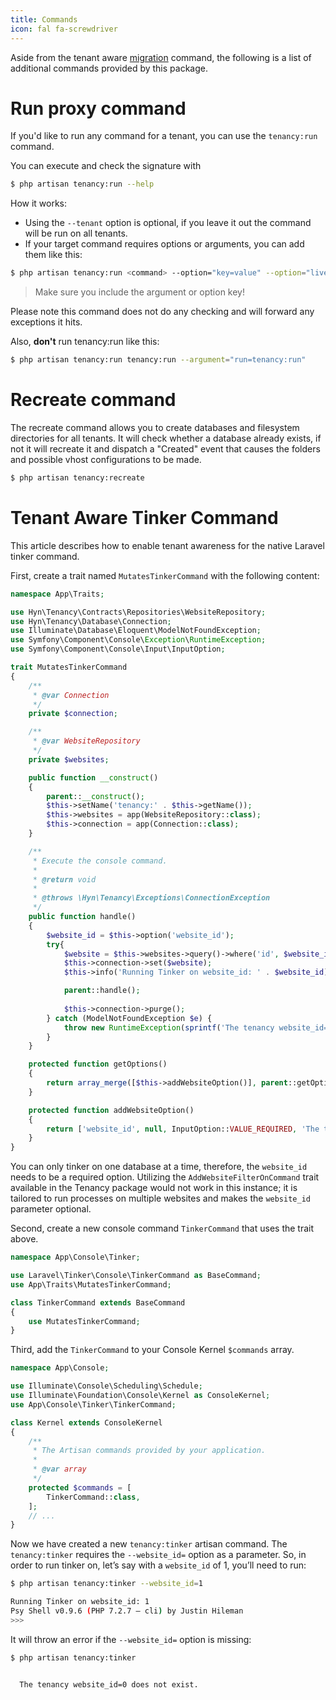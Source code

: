 ```yaml
---
title: Commands
icon: fal fa-screwdriver
---
```


Aside from the tenant aware [migration](migrations) command, the following
is a list of additional commands provided by this package.

# Run proxy command

If you'd like to run any command for a tenant, you can use the `tenancy:run` command. 

You can execute and check the signature with

```bash
$ php artisan tenancy:run --help
```

How it works:

- Using the `--tenant` option is optional, if you leave it out the command will be run on all tenants.
- If your target command requires options or arguments, you can add them like this:

```bash
$ php artisan tenancy:run <command> --option="key=value" --option="live=1" --argument="key=value"
```

> Make sure you include the argument or option key!

Please note this command does not do any checking and will forward any exceptions it hits.

Also, **don't** run tenancy:run like this:

```bash
$ php artisan tenancy:run tenancy:run --argument="run=tenancy:run"
```

# Recreate command

The recreate command allows you to create databases and filesystem directories for
all tenants. It will check whether a database already exists, if not it will recreate
it and dispatch a "Created" event that causes the folders and possible vhost configurations
to be made.

```bash
$ php artisan tenancy:recreate
```

# Tenant Aware Tinker Command

This article describes how to enable tenant awareness for the native Laravel tinker command.

First, create a trait named `MutatesTinkerCommand` with the following content:

```php
namespace App\Traits;

use Hyn\Tenancy\Contracts\Repositories\WebsiteRepository;
use Hyn\Tenancy\Database\Connection;
use Illuminate\Database\Eloquent\ModelNotFoundException;
use Symfony\Component\Console\Exception\RuntimeException;
use Symfony\Component\Console\Input\InputOption;

trait MutatesTinkerCommand
{
    /**
     * @var Connection
     */
    private $connection;

    /**
     * @var WebsiteRepository
     */
    private $websites;

    public function __construct()
    {
        parent::__construct();
        $this->setName('tenancy:' . $this->getName());
        $this->websites = app(WebsiteRepository::class);
        $this->connection = app(Connection::class);
    }

    /**
     * Execute the console command.
     *
     * @return void
     *
     * @throws \Hyn\Tenancy\Exceptions\ConnectionException
     */
    public function handle()
    {
        $website_id = $this->option('website_id');
        try{
            $website = $this->websites->query()->where('id', $website_id)->firstOrFail();
            $this->connection->set($website);
            $this->info('Running Tinker on website_id: ' . $website_id);

            parent::handle();
            
            $this->connection->purge();
        } catch (ModelNotFoundException $e) {
            throw new RuntimeException(sprintf('The tenancy website_id=%d does not exist.', $website_id));
        }
    }

    protected function getOptions()
    {
        return array_merge([$this->addWebsiteOption()], parent::getOptions());
    }

    protected function addWebsiteOption()
    {
        return ['website_id', null, InputOption::VALUE_REQUIRED, 'The tenancy website_id (not uuid) to tinker specifically.', null];
    }
}
```
You can only tinker on one database at a time, therefore, the `website_id` needs to be a required option. Utilizing the `AddWebsiteFilterOnCommand` trait available in the Tenancy package would not work in this instance; it is tailored to run processes on multiple websites and makes the `website_id` parameter optional.

Second, create a new console command `TinkerCommand` that uses the trait above.

```php
namespace App\Console\Tinker;

use Laravel\Tinker\Console\TinkerCommand as BaseCommand;
use App\Traits\MutatesTinkerCommand;

class TinkerCommand extends BaseCommand
{
    use MutatesTinkerCommand;
}
```

Third, add the `TinkerCommand` to your Console Kernel `$commands` array.

```php
namespace App\Console;

use Illuminate\Console\Scheduling\Schedule;
use Illuminate\Foundation\Console\Kernel as ConsoleKernel;
use App\Console\Tinker\TinkerCommand;

class Kernel extends ConsoleKernel
{
    /**
     * The Artisan commands provided by your application.
     *
     * @var array
     */
    protected $commands = [
        TinkerCommand::class,
    ];
    // ...
}
```

Now we have created a new `tenancy:tinker` artisan command. The `tenancy:tinker` requires the `--website_id=` option as a parameter. So, in order to run tinker on, let’s say with a `website_id` of 1, you’ll need to run:

```bash
$ php artisan tenancy:tinker --website_id=1

Running Tinker on website_id: 1
Psy Shell v0.9.6 (PHP 7.2.7 — cli) by Justin Hileman
>>>
```

It will throw an error if the `--website_id=` option is missing:

```bash
$ php artisan tenancy:tinker


  The tenancy website_id=0 does not exist.
```

